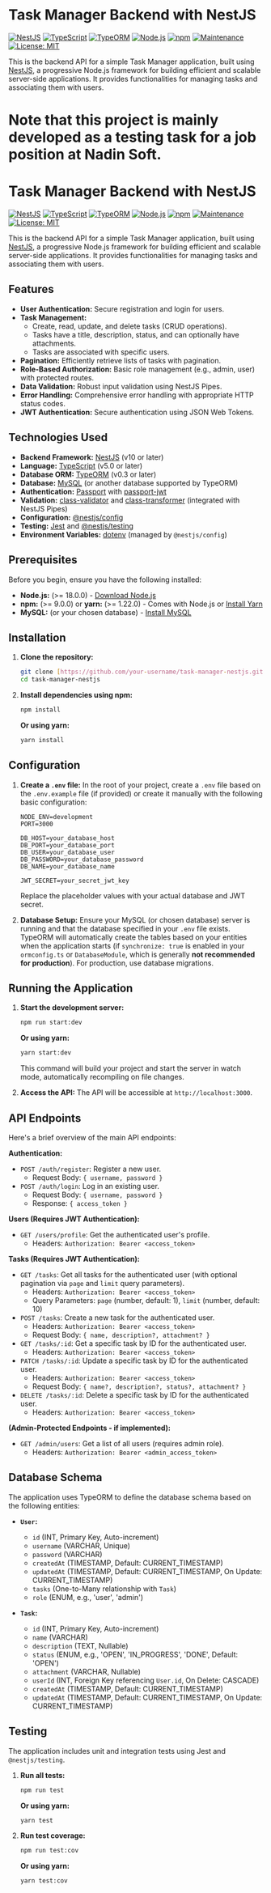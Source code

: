 # Task Manager Backend with NestJS

[![NestJS](https://img.shields.io/badge/-NestJS-E0234E?style=flat-square&logo=nestjs&logoColor=white)](https://nestjs.com/)
[![TypeScript](https://img.shields.io/badge/-TypeScript-007ACC?style=flat-square&logo=typescript&logoColor=white)](https://www.typescriptlang.org/)
[![TypeORM](https://img.shields.io/badge/-TypeORM-1677FF?style=flat-square&logo=typeorm&logoColor=white)](https://typeorm.io/)
[![Node.js](https://img.shields.io/badge/-Node.js-339933?style=flat-square&logo=node.js&logoColor=white)](https://nodejs.org/)
[![npm](https://img.shields.io/badge/-npm-CB3837?style=flat-square&logo=npm&logoColor=white)](https://www.npmjs.com/)
[![Maintenance](https://img.shields.io/badge/Maintained-yes-green?style=flat-square)](https://github.com/your-username/task-manager-nestjs/graphs/commit-activity)
[![License: MIT](https://img.shields.io/badge/License-MIT-yellow.svg?style=flat-square)](https://opensource.org/licenses/MIT)

This is the backend API for a simple Task Manager application, built using [NestJS](https://nestjs.com/), a progressive Node.js framework for building efficient and scalable server-side applications. It provides functionalities for managing tasks and associating them with users.


# Note that this project is mainly developed as a testing task for a job position at Nadin Soft.
# Task Manager Backend with NestJS

[![NestJS](https://img.shields.io/badge/-NestJS-E0234E?style=flat-square&logo=nestjs&logoColor=white)](https://nestjs.com/)
[![TypeScript](https://img.shields.io/badge/-TypeScript-007ACC?style=flat-square&logo=typescript&logoColor=white)](https://www.typescriptlang.org/)
[![TypeORM](https://img.shields.io/badge/-TypeORM-1677FF?style=flat-square&logo=typeorm&logoColor=white)](https://typeorm.io/)
[![Node.js](https://img.shields.io/badge/-Node.js-339933?style=flat-square&logo=node.js&logoColor=white)](https://nodejs.org/)
[![npm](https://img.shields.io/badge/-npm-CB3837?style=flat-square&logo=npm&logoColor=white)](https://www.npmjs.com/)
[![Maintenance](https://img.shields.io/badge/Maintained-yes-green?style=flat-square)](https://github.com/your-username/task-manager-nestjs/graphs/commit-activity)
[![License: MIT](https://img.shields.io/badge/License-MIT-yellow.svg?style=flat-square)](https://opensource.org/licenses/MIT)

This is the backend API for a simple Task Manager application, built using [NestJS](https://nestjs.com/), a progressive Node.js framework for building efficient and scalable server-side applications. It provides functionalities for managing tasks and associating them with users.

## Features

* **User Authentication:** Secure registration and login for users.
* **Task Management:**
    * Create, read, update, and delete tasks (CRUD operations).
    * Tasks have a title, description, status, and can optionally have attachments.
    * Tasks are associated with specific users.
* **Pagination:** Efficiently retrieve lists of tasks with pagination.
* **Role-Based Authorization:** Basic role management (e.g., admin, user) with protected routes.
* **Data Validation:** Robust input validation using NestJS Pipes.
* **Error Handling:** Comprehensive error handling with appropriate HTTP status codes.
* **JWT Authentication:** Secure authentication using JSON Web Tokens.

## Technologies Used

* **Backend Framework:** [NestJS](https://nestjs.com/) (v10 or later)
* **Language:** [TypeScript](https://www.typescriptlang.org/) (v5.0 or later)
* **Database ORM:** [TypeORM](https://typeorm.io/) (v0.3 or later)
* **Database:** [MySQL](https://www.mysql.com/) (or another database supported by TypeORM)
* **Authentication:** [Passport](http://www.passportjs.org/) with [passport-jwt](https://github.com/mikenicholson/passport-jwt)
* **Validation:** [class-validator](https://github.com/typestack/class-validator) and [class-transformer](https://github.com/typestack/class-transformer) (integrated with NestJS Pipes)
* **Configuration:** [@nestjs/config](https://docs.nestjs.com/techniques/configuration)
* **Testing:** [Jest](https://jestjs.io/) and [@nestjs/testing](https://docs.nestjs.com/testing)
* **Environment Variables:** [dotenv](https://www.npmjs.com/package/dotenv) (managed by `@nestjs/config`)

## Prerequisites

Before you begin, ensure you have the following installed:

* **Node.js:** (>= 18.0.0) - [Download Node.js](https://nodejs.org/)
* **npm:** (>= 9.0.0) or **yarn:** (>= 1.22.0) - Comes with Node.js or [Install Yarn](https://yarnpkg.com/getting-started)
* **MySQL:** (or your chosen database) - [Install MySQL](https://dev.mysql.com/downloads/)

## Installation

1.  **Clone the repository:**

    ```bash
    git clone [https://github.com/your-username/task-manager-nestjs.git](https://www.google.com/search?q=https://github.com/your-username/task-manager-nestjs.git)
    cd task-manager-nestjs
    ```

2.  **Install dependencies using npm:**

    ```bash
    npm install
    ```

    **Or using yarn:**

    ```bash
    yarn install
    ```

## Configuration

1.  **Create a `.env` file:** In the root of your project, create a `.env` file based on the `.env.example` file (if provided) or create it manually with the following basic configuration:

    ```env
    NODE_ENV=development
    PORT=3000

    DB_HOST=your_database_host
    DB_PORT=your_database_port
    DB_USER=your_database_user
    DB_PASSWORD=your_database_password
    DB_NAME=your_database_name

    JWT_SECRET=your_secret_jwt_key
    ```

    Replace the placeholder values with your actual database and JWT secret.

2.  **Database Setup:** Ensure your MySQL (or chosen database) server is running and that the database specified in your `.env` file exists. TypeORM will automatically create the tables based on your entities when the application starts (if `synchronize: true` is enabled in your `ormconfig.ts` or `DatabaseModule`, which is generally **not recommended for production**). For production, use database migrations.

## Running the Application

1.  **Start the development server:**

    ```bash
    npm run start:dev
    ```

    **Or using yarn:**

    ```bash
    yarn start:dev
    ```

    This command will build your project and start the server in watch mode, automatically recompiling on file changes.

2.  **Access the API:** The API will be accessible at `http://localhost:3000`.

## API Endpoints

Here's a brief overview of the main API endpoints:

**Authentication:**

* `POST /auth/register`: Register a new user.
    * Request Body: `{ username, password }`
* `POST /auth/login`: Log in an existing user.
    * Request Body: `{ username, password }`
    * Response: `{ access_token }`

**Users (Requires JWT Authentication):**

* `GET /users/profile`: Get the authenticated user's profile.
    * Headers: `Authorization: Bearer <access_token>`

**Tasks (Requires JWT Authentication):**

* `GET /tasks`: Get all tasks for the authenticated user (with optional pagination via `page` and `limit` query parameters).
    * Headers: `Authorization: Bearer <access_token>`
    * Query Parameters: `page` (number, default: 1), `limit` (number, default: 10)
* `POST /tasks`: Create a new task for the authenticated user.
    * Headers: `Authorization: Bearer <access_token>`
    * Request Body: `{ name, description?, attachment? }`
* `GET /tasks/:id`: Get a specific task by ID for the authenticated user.
    * Headers: `Authorization: Bearer <access_token>`
* `PATCH /tasks/:id`: Update a specific task by ID for the authenticated user.
    * Headers: `Authorization: Bearer <access_token>`
    * Request Body: `{ name?, description?, status?, attachment? }`
* `DELETE /tasks/:id`: Delete a specific task by ID for the authenticated user.
    * Headers: `Authorization: Bearer <access_token>`

**(Admin-Protected Endpoints - if implemented):**

* `GET /admin/users`: Get a list of all users (requires admin role).
    * Headers: `Authorization: Bearer <admin_access_token>`

## Database Schema

The application uses TypeORM to define the database schema based on the following entities:

* **`User`:**
    * `id` (INT, Primary Key, Auto-increment)
    * `username` (VARCHAR, Unique)
    * `password` (VARCHAR)
    * `createdAt` (TIMESTAMP, Default: CURRENT_TIMESTAMP)
    * `updatedAt` (TIMESTAMP, Default: CURRENT_TIMESTAMP, On Update: CURRENT_TIMESTAMP)
    * `tasks` (One-to-Many relationship with `Task`)
    * `role` (ENUM, e.g., 'user', 'admin')

* **`Task`:**
    * `id` (INT, Primary Key, Auto-increment)
    * `name` (VARCHAR)
    * `description` (TEXT, Nullable)
    * `status` (ENUM, e.g., 'OPEN', 'IN_PROGRESS', 'DONE', Default: 'OPEN')
    * `attachment` (VARCHAR, Nullable)
    * `userId` (INT, Foreign Key referencing `User.id`, On Delete: CASCADE)
    * `createdAt` (TIMESTAMP, Default: CURRENT_TIMESTAMP)
    * `updatedAt` (TIMESTAMP, Default: CURRENT_TIMESTAMP, On Update: CURRENT_TIMESTAMP)

## Testing

The application includes unit and integration tests using Jest and `@nestjs/testing`.

1.  **Run all tests:**

    ```bash
    npm run test
    ```

    **Or using yarn:**

    ```bash
    yarn test
    ```

2.  **Run test coverage:**

    ```bash
    npm run test:cov
    ```

    **Or using yarn:**

    ```bash
    yarn test:cov
    ```
